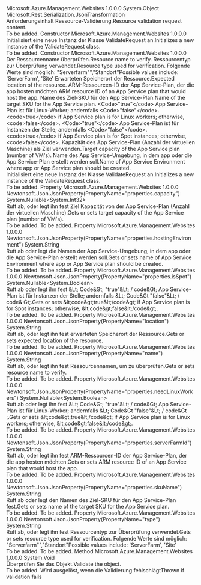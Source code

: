 <Type Name="ValidateRequest" FullName="Microsoft.Azure.Management.WebSites.Models.ValidateRequest">
  <TypeSignature Language="C#" Value="public class ValidateRequest" />
  <TypeSignature Language="ILAsm" Value=".class public auto ansi beforefieldinit ValidateRequest extends System.Object" />
  <TypeSignature Language="DocId" Value="T:Microsoft.Azure.Management.WebSites.Models.ValidateRequest" />
  <TypeSignature Language="VB.NET" Value="Public Class ValidateRequest" />
  <TypeSignature Language="F#" Value="type ValidateRequest = class" />
  <AssemblyInfo>
    <AssemblyName>Microsoft.Azure.Management.Websites</AssemblyName>
    <AssemblyVersion>1.0.0.0</AssemblyVersion>
  </AssemblyInfo>
  <Base>
    <BaseTypeName>System.Object</BaseTypeName>
  </Base>
  <Interfaces />
  <Attributes>
    <Attribute>
      <AttributeName>Microsoft.Rest.Serialization.JsonTransformation</AttributeName>
    </Attribute>
  </Attributes>
  <Docs>
    <summary>
            <span data-ttu-id="b531b-101">Anforderungsinhalt Ressource-Validierung.</span><span class="sxs-lookup"><span data-stu-id="b531b-101">Resource validation request content.</span></span>
            </summary>
    <remarks>To be added.</remarks>
  </Docs>
  <Members>
    <Member MemberName=".ctor">
      <MemberSignature Language="C#" Value="public ValidateRequest ();" />
      <MemberSignature Language="ILAsm" Value=".method public hidebysig specialname rtspecialname instance void .ctor() cil managed" />
      <MemberSignature Language="DocId" Value="M:Microsoft.Azure.Management.WebSites.Models.ValidateRequest.#ctor" />
      <MemberSignature Language="VB.NET" Value="Public Sub New ()" />
      <MemberType>Constructor</MemberType>
      <AssemblyInfo>
        <AssemblyName>Microsoft.Azure.Management.Websites</AssemblyName>
        <AssemblyVersion>1.0.0.0</AssemblyVersion>
      </AssemblyInfo>
      <Parameters />
      <Docs>
        <summary>
            <span data-ttu-id="b531b-102">Initialisiert eine neue Instanz der Klasse ValidateRequest an.</span><span class="sxs-lookup"><span data-stu-id="b531b-102">Initializes a new instance of the ValidateRequest class.</span></span>
            </summary>
        <remarks>To be added.</remarks>
      </Docs>
    </Member>
    <Member MemberName=".ctor">
      <MemberSignature Language="C#" Value="public ValidateRequest (string name, string type, string location, string serverFarmId = null, string skuName = null, Nullable&lt;bool&gt; needLinuxWorkers = null, Nullable&lt;bool&gt; isSpot = null, Nullable&lt;int&gt; capacity = null, string hostingEnvironment = null);" />
      <MemberSignature Language="ILAsm" Value=".method public hidebysig specialname rtspecialname instance void .ctor(string name, string type, string location, string serverFarmId, string skuName, valuetype System.Nullable`1&lt;bool&gt; needLinuxWorkers, valuetype System.Nullable`1&lt;bool&gt; isSpot, valuetype System.Nullable`1&lt;int32&gt; capacity, string hostingEnvironment) cil managed" />
      <MemberSignature Language="DocId" Value="M:Microsoft.Azure.Management.WebSites.Models.ValidateRequest.#ctor(System.String,System.String,System.String,System.String,System.String,System.Nullable{System.Boolean},System.Nullable{System.Boolean},System.Nullable{System.Int32},System.String)" />
      <MemberSignature Language="VB.NET" Value="Public Sub New (name As String, type As String, location As String, Optional serverFarmId As String = null, Optional skuName As String = null, Optional needLinuxWorkers As Nullable(Of Boolean) = null, Optional isSpot As Nullable(Of Boolean) = null, Optional capacity As Nullable(Of Integer) = null, Optional hostingEnvironment As String = null)" />
      <MemberSignature Language="F#" Value="new Microsoft.Azure.Management.WebSites.Models.ValidateRequest : string * string * string * string * string * Nullable&lt;bool&gt; * Nullable&lt;bool&gt; * Nullable&lt;int&gt; * string -&gt; Microsoft.Azure.Management.WebSites.Models.ValidateRequest" Usage="new Microsoft.Azure.Management.WebSites.Models.ValidateRequest (name, type, location, serverFarmId, skuName, needLinuxWorkers, isSpot, capacity, hostingEnvironment)" />
      <MemberType>Constructor</MemberType>
      <AssemblyInfo>
        <AssemblyName>Microsoft.Azure.Management.Websites</AssemblyName>
        <AssemblyVersion>1.0.0.0</AssemblyVersion>
      </AssemblyInfo>
      <Parameters>
        <Parameter Name="name" Type="System.String" />
        <Parameter Name="type" Type="System.String" />
        <Parameter Name="location" Type="System.String" />
        <Parameter Name="serverFarmId" Type="System.String" />
        <Parameter Name="skuName" Type="System.String" />
        <Parameter Name="needLinuxWorkers" Type="System.Nullable&lt;System.Boolean&gt;" />
        <Parameter Name="isSpot" Type="System.Nullable&lt;System.Boolean&gt;" />
        <Parameter Name="capacity" Type="System.Nullable&lt;System.Int32&gt;" />
        <Parameter Name="hostingEnvironment" Type="System.String" />
      </Parameters>
      <Docs>
        <param name="name"><span data-ttu-id="b531b-103">Der Ressourcenname überprüfen.</span><span class="sxs-lookup"><span data-stu-id="b531b-103">Resource name to verify.</span></span></param>
        <param name="type"><span data-ttu-id="b531b-104">Ressourcentyp zur Überprüfung verwendet.</span><span class="sxs-lookup"><span data-stu-id="b531b-104">Resource type used for verification.</span></span> <span data-ttu-id="b531b-105">Folgende Werte sind möglich: "Serverfarm"","Standort"</span><span class="sxs-lookup"><span data-stu-id="b531b-105">Possible values include: 'ServerFarm', 'Site'</span></span></param>
        <param name="location"><span data-ttu-id="b531b-106">Erwarteten Speicherort der Ressource.</span><span class="sxs-lookup"><span data-stu-id="b531b-106">Expected location of the resource.</span></span></param>
        <param name="serverFarmId"><span data-ttu-id="b531b-107">ARM-Ressourcen-ID der App Service-Plan, der die app hosten möchten.</span><span class="sxs-lookup"><span data-stu-id="b531b-107">ARM resource ID of an App Service plan that would host the app.</span></span></param>
        <param name="skuName"><span data-ttu-id="b531b-108">Name des Ziel-SKU für den App Service-Plan.</span><span class="sxs-lookup"><span data-stu-id="b531b-108">Name of the target SKU for the App Service plan.</span></span></param>
        <param name="needLinuxWorkers"><span data-ttu-id="b531b-109">&lt;Code&gt;"true"&lt;/code&gt; App Service-Plan ist für Linux-Worker; andernfalls &lt;Code&gt;"false"&lt;/code&gt;.</span><span class="sxs-lookup"><span data-stu-id="b531b-109">&lt;code&gt;true&lt;/code&gt; if App Service plan is for Linux workers; otherwise, &lt;code&gt;false&lt;/code&gt;.</span></span></param>
        <param name="isSpot"><span data-ttu-id="b531b-110">&lt;Code&gt;"true"&lt;/code&gt; App Service-Plan ist für Instanzen der Stelle; andernfalls &lt;Code&gt;"false"&lt;/code&gt;.</span><span class="sxs-lookup"><span data-stu-id="b531b-110">&lt;code&gt;true&lt;/code&gt; if App Service plan is for Spot instances; otherwise, &lt;code&gt;false&lt;/code&gt;.</span></span></param>
        <param name="capacity"><span data-ttu-id="b531b-111">Kapazität des App Service-Plan (Anzahl der virtuellen Maschine) als Ziel verwenden.</span><span class="sxs-lookup"><span data-stu-id="b531b-111">Target capacity of the App Service plan (number of VM's).</span></span></param>
        <param name="hostingEnvironment"><span data-ttu-id="b531b-112">Name des App Service-Umgebung, in dem app oder die App Service-Plan erstellt werden soll.</span><span class="sxs-lookup"><span data-stu-id="b531b-112">Name of App Service Environment where app or App Service plan should be created.</span></span></param>
        <summary>
            <span data-ttu-id="b531b-113">Initialisiert eine neue Instanz der Klasse ValidateRequest an.</span><span class="sxs-lookup"><span data-stu-id="b531b-113">Initializes a new instance of the ValidateRequest class.</span></span>
            </summary>
        <remarks>To be added.</remarks>
      </Docs>
    </Member>
    <Member MemberName="Capacity">
      <MemberSignature Language="C#" Value="public Nullable&lt;int&gt; Capacity { get; set; }" />
      <MemberSignature Language="ILAsm" Value=".property instance valuetype System.Nullable`1&lt;int32&gt; Capacity" />
      <MemberSignature Language="DocId" Value="P:Microsoft.Azure.Management.WebSites.Models.ValidateRequest.Capacity" />
      <MemberSignature Language="VB.NET" Value="Public Property Capacity As Nullable(Of Integer)" />
      <MemberSignature Language="F#" Value="member this.Capacity : Nullable&lt;int&gt; with get, set" Usage="Microsoft.Azure.Management.WebSites.Models.ValidateRequest.Capacity" />
      <MemberType>Property</MemberType>
      <AssemblyInfo>
        <AssemblyName>Microsoft.Azure.Management.Websites</AssemblyName>
        <AssemblyVersion>1.0.0.0</AssemblyVersion>
      </AssemblyInfo>
      <Attributes>
        <Attribute>
          <AttributeName>Newtonsoft.Json.JsonProperty(PropertyName="properties.capacity")</AttributeName>
        </Attribute>
      </Attributes>
      <ReturnValue>
        <ReturnType>System.Nullable&lt;System.Int32&gt;</ReturnType>
      </ReturnValue>
      <Docs>
        <summary>
            <span data-ttu-id="b531b-114">Ruft ab, oder legt ihn fest Ziel Kapazität von der App Service-Plan (Anzahl der virtuellen Maschine).</span><span class="sxs-lookup"><span data-stu-id="b531b-114">Gets or sets target capacity of the App Service plan (number of VM's).</span></span>
            </summary>
        <value>To be added.</value>
        <remarks>To be added.</remarks>
      </Docs>
    </Member>
    <Member MemberName="HostingEnvironment">
      <MemberSignature Language="C#" Value="public string HostingEnvironment { get; set; }" />
      <MemberSignature Language="ILAsm" Value=".property instance string HostingEnvironment" />
      <MemberSignature Language="DocId" Value="P:Microsoft.Azure.Management.WebSites.Models.ValidateRequest.HostingEnvironment" />
      <MemberSignature Language="VB.NET" Value="Public Property HostingEnvironment As String" />
      <MemberSignature Language="F#" Value="member this.HostingEnvironment : string with get, set" Usage="Microsoft.Azure.Management.WebSites.Models.ValidateRequest.HostingEnvironment" />
      <MemberType>Property</MemberType>
      <AssemblyInfo>
        <AssemblyName>Microsoft.Azure.Management.Websites</AssemblyName>
        <AssemblyVersion>1.0.0.0</AssemblyVersion>
      </AssemblyInfo>
      <Attributes>
        <Attribute>
          <AttributeName>Newtonsoft.Json.JsonProperty(PropertyName="properties.hostingEnvironment")</AttributeName>
        </Attribute>
      </Attributes>
      <ReturnValue>
        <ReturnType>System.String</ReturnType>
      </ReturnValue>
      <Docs>
        <summary>
            <span data-ttu-id="b531b-115">Ruft ab oder legt die Namen der App Service-Umgebung, in dem app oder die App Service-Plan erstellt werden soll.</span><span class="sxs-lookup"><span data-stu-id="b531b-115">Gets or sets name of App Service Environment where app or App Service plan should be created.</span></span>
            </summary>
        <value>To be added.</value>
        <remarks>To be added.</remarks>
      </Docs>
    </Member>
    <Member MemberName="IsSpot">
      <MemberSignature Language="C#" Value="public Nullable&lt;bool&gt; IsSpot { get; set; }" />
      <MemberSignature Language="ILAsm" Value=".property instance valuetype System.Nullable`1&lt;bool&gt; IsSpot" />
      <MemberSignature Language="DocId" Value="P:Microsoft.Azure.Management.WebSites.Models.ValidateRequest.IsSpot" />
      <MemberSignature Language="VB.NET" Value="Public Property IsSpot As Nullable(Of Boolean)" />
      <MemberSignature Language="F#" Value="member this.IsSpot : Nullable&lt;bool&gt; with get, set" Usage="Microsoft.Azure.Management.WebSites.Models.ValidateRequest.IsSpot" />
      <MemberType>Property</MemberType>
      <AssemblyInfo>
        <AssemblyName>Microsoft.Azure.Management.Websites</AssemblyName>
        <AssemblyVersion>1.0.0.0</AssemblyVersion>
      </AssemblyInfo>
      <Attributes>
        <Attribute>
          <AttributeName>Newtonsoft.Json.JsonProperty(PropertyName="properties.isSpot")</AttributeName>
        </Attribute>
      </Attributes>
      <ReturnValue>
        <ReturnType>System.Nullable&lt;System.Boolean&gt;</ReturnType>
      </ReturnValue>
      <Docs>
        <summary>
            <span data-ttu-id="b531b-116">Ruft ab oder legt ihn fest &amp;Lt; Code&amp;Gt; "true"&amp;Lt; / code&amp;Gt; App Service-Plan ist für Instanzen der Stelle; andernfalls &amp;Lt; Code&amp;Gt "false"&amp;Lt; / code&amp; Gt;.</span><span class="sxs-lookup"><span data-stu-id="b531b-116">Gets or sets &amp;lt;code&amp;gt;true&amp;lt;/code&amp;gt; if App Service plan is for Spot instances; otherwise, &amp;lt;code&amp;gt;false&amp;lt;/code&amp;gt;.</span></span>
            </summary>
        <value>To be added.</value>
        <remarks>To be added.</remarks>
      </Docs>
    </Member>
    <Member MemberName="Location">
      <MemberSignature Language="C#" Value="public string Location { get; set; }" />
      <MemberSignature Language="ILAsm" Value=".property instance string Location" />
      <MemberSignature Language="DocId" Value="P:Microsoft.Azure.Management.WebSites.Models.ValidateRequest.Location" />
      <MemberSignature Language="VB.NET" Value="Public Property Location As String" />
      <MemberSignature Language="F#" Value="member this.Location : string with get, set" Usage="Microsoft.Azure.Management.WebSites.Models.ValidateRequest.Location" />
      <MemberType>Property</MemberType>
      <AssemblyInfo>
        <AssemblyName>Microsoft.Azure.Management.Websites</AssemblyName>
        <AssemblyVersion>1.0.0.0</AssemblyVersion>
      </AssemblyInfo>
      <Attributes>
        <Attribute>
          <AttributeName>Newtonsoft.Json.JsonProperty(PropertyName="location")</AttributeName>
        </Attribute>
      </Attributes>
      <ReturnValue>
        <ReturnType>System.String</ReturnType>
      </ReturnValue>
      <Docs>
        <summary>
            <span data-ttu-id="b531b-117">Ruft ab, oder legt ihn fest erwarteten Speicherort der Ressource.</span><span class="sxs-lookup"><span data-stu-id="b531b-117">Gets or sets expected location of the resource.</span></span>
            </summary>
        <value>To be added.</value>
        <remarks>To be added.</remarks>
      </Docs>
    </Member>
    <Member MemberName="Name">
      <MemberSignature Language="C#" Value="public string Name { get; set; }" />
      <MemberSignature Language="ILAsm" Value=".property instance string Name" />
      <MemberSignature Language="DocId" Value="P:Microsoft.Azure.Management.WebSites.Models.ValidateRequest.Name" />
      <MemberSignature Language="VB.NET" Value="Public Property Name As String" />
      <MemberSignature Language="F#" Value="member this.Name : string with get, set" Usage="Microsoft.Azure.Management.WebSites.Models.ValidateRequest.Name" />
      <MemberType>Property</MemberType>
      <AssemblyInfo>
        <AssemblyName>Microsoft.Azure.Management.Websites</AssemblyName>
        <AssemblyVersion>1.0.0.0</AssemblyVersion>
      </AssemblyInfo>
      <Attributes>
        <Attribute>
          <AttributeName>Newtonsoft.Json.JsonProperty(PropertyName="name")</AttributeName>
        </Attribute>
      </Attributes>
      <ReturnValue>
        <ReturnType>System.String</ReturnType>
      </ReturnValue>
      <Docs>
        <summary>
            <span data-ttu-id="b531b-118">Ruft ab, oder legt ihn fest Ressourcennamen, um zu überprüfen.</span><span class="sxs-lookup"><span data-stu-id="b531b-118">Gets or sets resource name to verify.</span></span>
            </summary>
        <value>To be added.</value>
        <remarks>To be added.</remarks>
      </Docs>
    </Member>
    <Member MemberName="NeedLinuxWorkers">
      <MemberSignature Language="C#" Value="public Nullable&lt;bool&gt; NeedLinuxWorkers { get; set; }" />
      <MemberSignature Language="ILAsm" Value=".property instance valuetype System.Nullable`1&lt;bool&gt; NeedLinuxWorkers" />
      <MemberSignature Language="DocId" Value="P:Microsoft.Azure.Management.WebSites.Models.ValidateRequest.NeedLinuxWorkers" />
      <MemberSignature Language="VB.NET" Value="Public Property NeedLinuxWorkers As Nullable(Of Boolean)" />
      <MemberSignature Language="F#" Value="member this.NeedLinuxWorkers : Nullable&lt;bool&gt; with get, set" Usage="Microsoft.Azure.Management.WebSites.Models.ValidateRequest.NeedLinuxWorkers" />
      <MemberType>Property</MemberType>
      <AssemblyInfo>
        <AssemblyName>Microsoft.Azure.Management.Websites</AssemblyName>
        <AssemblyVersion>1.0.0.0</AssemblyVersion>
      </AssemblyInfo>
      <Attributes>
        <Attribute>
          <AttributeName>Newtonsoft.Json.JsonProperty(PropertyName="properties.needLinuxWorkers")</AttributeName>
        </Attribute>
      </Attributes>
      <ReturnValue>
        <ReturnType>System.Nullable&lt;System.Boolean&gt;</ReturnType>
      </ReturnValue>
      <Docs>
        <summary>
            <span data-ttu-id="b531b-119">Ruft ab oder legt ihn fest &amp;Lt; Code&amp;Gt; "true"&amp;Lt; / code&amp;Gt; App Service-Plan ist für Linux-Worker; andernfalls &amp;Lt; Code&amp;Gt "false"&amp;Lt; / code&amp;Gt ;.</span><span class="sxs-lookup"><span data-stu-id="b531b-119">Gets or sets &amp;lt;code&amp;gt;true&amp;lt;/code&amp;gt; if App Service plan is for Linux workers; otherwise, &amp;lt;code&amp;gt;false&amp;lt;/code&amp;gt;.</span></span>
            </summary>
        <value>To be added.</value>
        <remarks>To be added.</remarks>
      </Docs>
    </Member>
    <Member MemberName="ServerFarmId">
      <MemberSignature Language="C#" Value="public string ServerFarmId { get; set; }" />
      <MemberSignature Language="ILAsm" Value=".property instance string ServerFarmId" />
      <MemberSignature Language="DocId" Value="P:Microsoft.Azure.Management.WebSites.Models.ValidateRequest.ServerFarmId" />
      <MemberSignature Language="VB.NET" Value="Public Property ServerFarmId As String" />
      <MemberSignature Language="F#" Value="member this.ServerFarmId : string with get, set" Usage="Microsoft.Azure.Management.WebSites.Models.ValidateRequest.ServerFarmId" />
      <MemberType>Property</MemberType>
      <AssemblyInfo>
        <AssemblyName>Microsoft.Azure.Management.Websites</AssemblyName>
        <AssemblyVersion>1.0.0.0</AssemblyVersion>
      </AssemblyInfo>
      <Attributes>
        <Attribute>
          <AttributeName>Newtonsoft.Json.JsonProperty(PropertyName="properties.serverFarmId")</AttributeName>
        </Attribute>
      </Attributes>
      <ReturnValue>
        <ReturnType>System.String</ReturnType>
      </ReturnValue>
      <Docs>
        <summary>
            <span data-ttu-id="b531b-120">Ruft ab, oder legt ihn fest ARM-Ressourcen-ID der App Service-Plan, der die app hosten möchten.</span><span class="sxs-lookup"><span data-stu-id="b531b-120">Gets or sets ARM resource ID of an App Service plan that would host the app.</span></span>
            </summary>
        <value>To be added.</value>
        <remarks>To be added.</remarks>
      </Docs>
    </Member>
    <Member MemberName="SkuName">
      <MemberSignature Language="C#" Value="public string SkuName { get; set; }" />
      <MemberSignature Language="ILAsm" Value=".property instance string SkuName" />
      <MemberSignature Language="DocId" Value="P:Microsoft.Azure.Management.WebSites.Models.ValidateRequest.SkuName" />
      <MemberSignature Language="VB.NET" Value="Public Property SkuName As String" />
      <MemberSignature Language="F#" Value="member this.SkuName : string with get, set" Usage="Microsoft.Azure.Management.WebSites.Models.ValidateRequest.SkuName" />
      <MemberType>Property</MemberType>
      <AssemblyInfo>
        <AssemblyName>Microsoft.Azure.Management.Websites</AssemblyName>
        <AssemblyVersion>1.0.0.0</AssemblyVersion>
      </AssemblyInfo>
      <Attributes>
        <Attribute>
          <AttributeName>Newtonsoft.Json.JsonProperty(PropertyName="properties.skuName")</AttributeName>
        </Attribute>
      </Attributes>
      <ReturnValue>
        <ReturnType>System.String</ReturnType>
      </ReturnValue>
      <Docs>
        <summary>
            <span data-ttu-id="b531b-121">Ruft ab oder legt den Namen des Ziel-SKU für den App Service-Plan fest.</span><span class="sxs-lookup"><span data-stu-id="b531b-121">Gets or sets name of the target SKU for the App Service plan.</span></span>
            </summary>
        <value>To be added.</value>
        <remarks>To be added.</remarks>
      </Docs>
    </Member>
    <Member MemberName="Type">
      <MemberSignature Language="C#" Value="public string Type { get; set; }" />
      <MemberSignature Language="ILAsm" Value=".property instance string Type" />
      <MemberSignature Language="DocId" Value="P:Microsoft.Azure.Management.WebSites.Models.ValidateRequest.Type" />
      <MemberSignature Language="VB.NET" Value="Public Property Type As String" />
      <MemberSignature Language="F#" Value="member this.Type : string with get, set" Usage="Microsoft.Azure.Management.WebSites.Models.ValidateRequest.Type" />
      <MemberType>Property</MemberType>
      <AssemblyInfo>
        <AssemblyName>Microsoft.Azure.Management.Websites</AssemblyName>
        <AssemblyVersion>1.0.0.0</AssemblyVersion>
      </AssemblyInfo>
      <Attributes>
        <Attribute>
          <AttributeName>Newtonsoft.Json.JsonProperty(PropertyName="type")</AttributeName>
        </Attribute>
      </Attributes>
      <ReturnValue>
        <ReturnType>System.String</ReturnType>
      </ReturnValue>
      <Docs>
        <summary>
            <span data-ttu-id="b531b-122">Ruft ab, oder legt ihn fest Ressourcentyp zur Überprüfung verwendet.</span><span class="sxs-lookup"><span data-stu-id="b531b-122">Gets or sets resource type used for verification.</span></span> <span data-ttu-id="b531b-123">Folgende Werte sind möglich: "Serverfarm"","Standort"</span><span class="sxs-lookup"><span data-stu-id="b531b-123">Possible values include: 'ServerFarm', 'Site'</span></span>
            </summary>
        <value>To be added.</value>
        <remarks>To be added.</remarks>
      </Docs>
    </Member>
    <Member MemberName="Validate">
      <MemberSignature Language="C#" Value="public virtual void Validate ();" />
      <MemberSignature Language="ILAsm" Value=".method public hidebysig newslot virtual instance void Validate() cil managed" />
      <MemberSignature Language="DocId" Value="M:Microsoft.Azure.Management.WebSites.Models.ValidateRequest.Validate" />
      <MemberSignature Language="VB.NET" Value="Public Overridable Sub Validate ()" />
      <MemberSignature Language="F#" Value="abstract member Validate : unit -&gt; unit&#xA;override this.Validate : unit -&gt; unit" Usage="validateRequest.Validate " />
      <MemberType>Method</MemberType>
      <AssemblyInfo>
        <AssemblyName>Microsoft.Azure.Management.Websites</AssemblyName>
        <AssemblyVersion>1.0.0.0</AssemblyVersion>
      </AssemblyInfo>
      <ReturnValue>
        <ReturnType>System.Void</ReturnType>
      </ReturnValue>
      <Parameters />
      <Docs>
        <summary>
            <span data-ttu-id="b531b-124">Überprüfen Sie das Objekt.</span><span class="sxs-lookup"><span data-stu-id="b531b-124">Validate the object.</span></span>
            </summary>
        <remarks>To be added.</remarks>
        <exception cref="T:Microsoft.Rest.ValidationException">
            <span data-ttu-id="b531b-125">Wird ausgelöst, wenn die Validierung fehlschlägt</span><span class="sxs-lookup"><span data-stu-id="b531b-125">Thrown if validation fails</span></span>
            </exception>
      </Docs>
    </Member>
  </Members>
</Type>